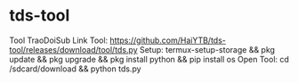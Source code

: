 # tds-tool
Tool TraoDoiSub
Link Tool: https://github.com/HaiYTB/tds-tool/releases/download/tool/tds.py
Setup: termux-setup-storage && pkg update && pkg upgrade && pkg install python && pip install os
Open Tool: cd /sdcard/download && python tds.py
